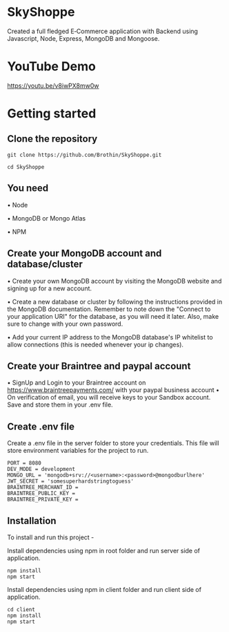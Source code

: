 # SkyShoppe
Created a full fledged E‑Commerce application with Backend using Javascript, Node, Express, MongoDB and Mongoose.

# YouTube Demo
https://youtu.be/v8iwPX8mw0w

# Getting started

## Clone the repository
```
git clone https://github.com/Brothin/SkyShoppe.git
```
```
cd SkyShoppe
```

## You need
• Node

• MongoDB or Mongo Atlas

• NPM

## Create your MongoDB account and database/cluster
• Create your own MongoDB account by visiting the MongoDB website and signing up for a new account.

• Create a new database or cluster by following the instructions provided in the MongoDB documentation. Remember to note down the "Connect to your application URI" for the database, as you will need it later. Also, make sure to change with your own password.

• Add your current IP address to the MongoDB database's IP whitelist to allow connections (this is needed whenever your ip changes).

## Create your Braintree and paypal account
• SignUp and Login to your Braintree account on https://www.braintreepayments.com/ with your paypal business account
• On verification of email, you will receive keys to your Sandbox account. Save and store them in your .env file.

## Create .env file
Create a .env file in the server folder to store your credentials. This file will store environment variables for the project to run.
```
PORT = 8080
DEV_MODE = development
MONGO_URL = 'mongodb+srv://<username>:<password>@mongodburlhere'
JWT_SECRET = 'somesuperhardstringtoguess'
BRAINTREE_MERCHANT_ID = 
BRAINTREE_PUBLIC_KEY = 
BRAINTREE_PRIVATE_KEY =
```

## Installation
To install and run this project - 

Install dependencies using npm in root folder and run server side of application.
```
npm install
npm start
```
Install dependencies using npm in client folder and run client side of application.
```
cd client
npm install
npm start
```
